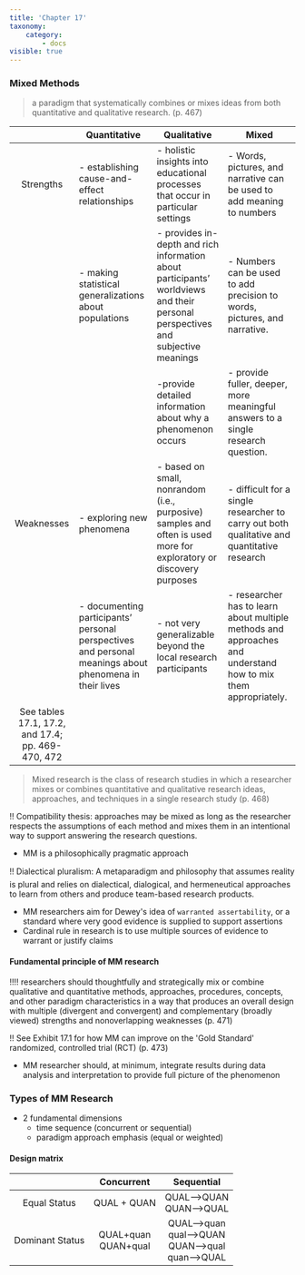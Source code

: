 ```yaml
---
title: 'Chapter 17'
taxonomy:
    category:
        - docs
visible: true
---
```


### Mixed Methods

> a paradigm that systematically combines
or mixes ideas from both quantitative and qualitative research. (p. 467)

| | Quantitative | Qualitative| Mixed|
|:---:|---|---|---|
|Strengths   | - establishing cause-and-effect relationships   | - holistic insights into educational processes that occur in particular settings  |- Words, pictures, and narrative can be used to add meaning to numbers|
|   |- making statistical generalizations about populations   |  - provides in-depth and rich information about participants’ worldviews and their personal perspectives and subjective meanings |- Numbers can be used to add precision to words, pictures, and narrative.|
|   |   |   -provide detailed information about why a phenomenon occurs|- provide fuller, deeper, more meaningful answers to a single research question.|
|Weaknesses   |- exploring new phenomena   |  - based on small, nonrandom (i.e., purposive) samples and often is used more for exploratory or discovery purposes |- difficult for a single researcher to carry out both qualitative and quantitative research|
|   | - documenting participants’ personal perspectives and personal meanings about phenomena in their lives  | - not very generalizable beyond the local research participants  |- researcher has to learn about multiple methods and approaches and understand how to mix them appropriately.|
| See tables 17.1, 17.2, and 17.4; pp. 469-470, 472||  ||

> Mixed research is the class of research studies in which a researcher mixes or combines quantitative and qualitative research ideas, approaches, and techniques in a single research study (p. 468)

!! Compatibility thesis: approaches may be mixed as long as the researcher respects the assumptions of each method and mixes them in an intentional way to support answering the research questions.

- MM is a philosophically pragmatic approach

!! Dialectical pluralism: A metaparadigm and
philosophy that assumes reality is plural and relies on dialectical, dialogical, and hermeneutical approaches to learn from others and produce team-based research products.

- MM researchers aim for Dewey's idea of `warranted assertability`, or a standard where very good evidence is supplied to support assertions
- Cardinal rule in research is to use multiple sources of evidence to warrant or justify claims

#### Fundamental principle of MM research
!!!! researchers should thoughtfully and strategically mix or combine qualitative and quantitative methods, approaches, procedures, concepts, and other paradigm characteristics in a way that produces an overall design with multiple (divergent and convergent) and complementary (broadly viewed) strengths and nonoverlapping weaknesses (p. 471)

!! See Exhibit 17.1 for how MM can improve on the 'Gold Standard' randomized, controlled trial (RCT) (p. 473)

- MM researcher should, at minimum, integrate results during data analysis and interpretation to provide full picture of the phenomenon

### Types of MM Research

- 2 fundamental dimensions
  - time sequence (concurrent or sequential)
  - paradigm approach emphasis (equal or weighted)

#### Design matrix

| |Concurrent|Sequential|
|:---:|:---:|:---:|
|Equal Status|  QUAL + QUAN | QUAL-->QUAN <br> QUAN-->QUAL  |
|Dominant Status   |  QUAL+quan <br> QUAN+qual |QUAL-->quan<br> qual-->QUAN<br> QUAN-->qual<br> quan-->QUAL   |
